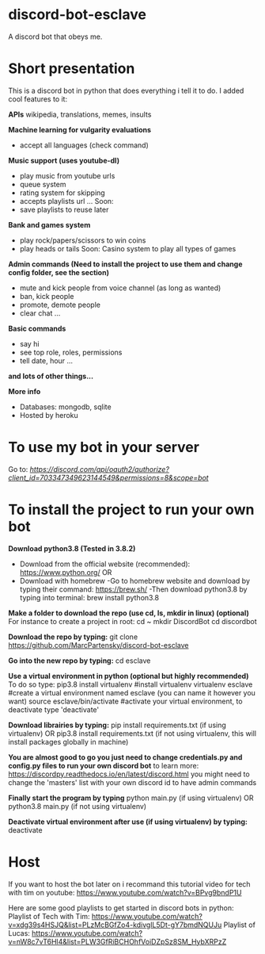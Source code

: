 # discord-bot-esclave
A discord bot that obeys me.


# Short presentation

This is a discord bot in python that does everything i tell it to do.
I added cool features to it:

**APIs**
wikipedia, translations, memes, insults

**Machine learning for vulgarity evaluations**
- accept all languages (check command)

**Music support (uses youtube-dl)**
- play music from youtube urls
- queue system
- rating system for skipping
- accepts playlists url
...
Soon:
- save playlists to reuse later

**Bank and games system**
- play rock/papers/scissors to win coins
- play heads or tails
Soon:
Casino system to play all types of games


**Admin commands (Need to install the project to use them and change config folder, see the section)**
- mute and kick people from voice channel (as long as wanted)
- ban, kick people
- promote, demote people
- clear chat
...


**Basic commands**
- say hi
- see top role, roles, permissions
- tell date, hour
...

**and lots of other things...**

**More info**
- Databases: mongodb, sqlite
- Hosted by heroku

# To use my bot in your server 

Go to:
*https://discord.com/api/oauth2/authorize?client_id=703347349623144549&permissions=8&scope=bot*

# To install the project to run your own bot

**Download python3.8 (Tested in 3.8.2)**
- Download from the official website (recommended): https://www.python.org/
OR
- Download with homebrew
    -Go to homebrew website and download by typing their command: https://brew.sh/
    -Then download python3.8 by typing into terminal: brew install python3.8

**Make a folder to download the repo (use cd, ls, mkdir in linux) (optional)**
For instance to create a project in root:
cd ~
mkdir DiscordBot
cd discordbot

**Download the repo by typing:**
git clone https://github.com/MarcPartensky/discord-bot-esclave

**Go into the new repo by typing:**
cd esclave

**Use a virtual environment in python (optional but highly recommended)**
To do so type:
pip3.8 install virtualenv  #install virtualenv
virtualenv esclave #create a virtual environment named esclave (you can name it however you want)
source esclave/bin/activate #activate your virtual environment, to deactivate type 'deactivate'

**Download librairies by typing:**
pip install requirements.txt (if using virtualenv)
OR
pip3.8 install requirements.txt (if not using virtualenv, this will install packages globally in machine)

**You are almost good to go you just need to change credentials.py and config.py files to run your own discord bot**
to learn more: https://discordpy.readthedocs.io/en/latest/discord.html
you might need to change the 'masters' list with your own discord id to have admin commands

**Finally start the program by typing**
python main.py (if using virtualenv)
OR
python3.8 main.py (if not using virtualenv)

**Deactivate virtual environment after use (if using virtualenv) by typing:**
deactivate

 
# Host
If you want to host the bot later on i recommand this tutorial video for tech with tim on youtube:
https://www.youtube.com/watch?v=BPvg9bndP1U

Here are some good playlists to get started in discord bots in python:
Playlist of Tech with Tim:
https://www.youtube.com/watch?v=xdg39s4HSJQ&list=PLzMcBGfZo4-kdivglL5Dt-gY7bmdNQUJu
Playlist of Lucas:
https://www.youtube.com/watch?v=nW8c7vT6Hl4&list=PLW3GfRiBCHOhfVoiDZpSz8SM_HybXRPzZ
